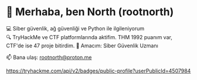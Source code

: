 # 👋 Merhaba, ben North (rootnorth)

💻 Siber güvenlik, ağ güvenliği ve Python ile ilgileniyorum  
🔍 TryHackMe ve CTF platformlarında aktifim. THM 1992 puanım var, CTF'de ise 47 proje bitirdim.
🎯 Amacım: Siber Güvenlik Uzmanı

📫 Bana ulaş: rootnorth@proton.me

https://tryhackme.com/api/v2/badges/public-profile?userPublicId=4507984
